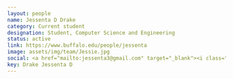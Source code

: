 ```yaml
---
layout: people
name: Jessenta D Drake
category: Current student
designation: Student, Computer Science and Engineering
status: active
link: https://www.buffalo.edu/people/jessenta
image: assets/img/team/Jessie.jpg
social: <a href="mailto:jessenta3@gmail.com" target="_blank"><i class="icofont-email"></i></a>
key: Drake Jessenta D
---
```


